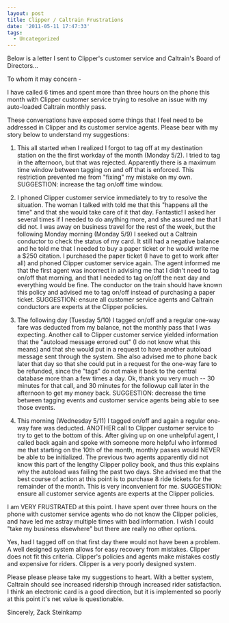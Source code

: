 ```yaml
---
layout: post
title: Clipper / Caltrain Frustrations
date: '2011-05-11 17:47:33'
tags:
  - Uncategorized
---
```


Below is a letter I sent to Clipper's customer service and Caltrain's Board of Directors...

To whom it may concern -

I have called 6 times and spent more than three hours on the phone
this month with Clipper customer service trying to resolve an issue
with my auto-loaded Caltrain monthly pass.

These conversations have exposed some things that I feel need to be
addressed in Clipper and its customer service agents. Please bear
with my story below to understand my suggestions:

1. This all started when I realized I forgot to tag off at my
   destination station on the the first workday of the month (Monday
   5/2). I tried to tag in the afternoon, but that was rejected.
   Apparently there is a maximum time window between tagging on and off
   that is enforced. This restriction prevented me from "fixing" my
   mistake on my own.
   SUGGESTION: increase the tag on/off time window.

2. I phoned Clipper customer service immediately to try to resolve the
   situation. The woman I talked with told me that this "happens all the
   time" and that she would take care of it that day. Fantastic! I
   asked her several times if I needed to do anything more, and she
   assured me that I did not. I was away on business travel for the rest
   of the week, but the following Monday morning (Monday 5/9) I seeked
   out a Caltrain conductor to check the status of my card. It still had
   a negative balance and he told me that I needed to buy a paper ticket
   or he would write me a $250 citation. I purchased the paper ticket (I
   have to get to work after all) and phoned Clipper customer service
   again. The agent informed me that the first agent was incorrect in
   advising me that I didn't need to tag on/off that morning, and that I
   needed to tag on/off the next day and everything would be fine. The
   conductor on the train should have known this policy and advised me to
   tag on/off instead of purchasing a paper ticket.
   SUGGESTION: ensure all customer service agents and Caltrain conductors
   are experts at the Clipper policies.

3. The following day (Tuesday 5/10) I tagged on/off and a regular
   one-way fare was deducted from my balance, not the monthly pass that I
   was expecting. Another call to Clipper customer service yielded
   information that the "autoload message errored out" (I do not know
   what this means) and that she would put in a request to have another
   autoload message sent through the system. She also advised me to
   phone back later that day so that she could put in a request for the
   one-way fare to be refunded, since the "tags" do not make it back to
   the central database more than a few times a day. Ok, thank you very
   much -- 30 minutes for that call, and 30 minutes for the followup call
   later in the afternoon to get my money back.
   SUGGESTION: decrease the time between tagging events and customer
   service agents being able to see those events.

4. This morning (Wednesday 5/11) I tagged on/off and again a regular
   one-way fare was deducted. ANOTHER call to Clipper customer service
   to try to get to the bottom of this. After giving up on one unhelpful
   agent, I called back again and spoke with someone more helpful who
   informed me that starting on the 10th of the month, monthly passes
   would NEVER be able to be initialized. The previous two agents
   apparently did not know this part of the lengthy Clipper policy book,
   and thus this explains why the autoload was failing the past two days.
   She advised me that the best course of action at this point is to
   purchase 8 ride tickets for the remainder of the month. This is very
   inconvenient for me.
   SUGGESTION: ensure all customer service agents are experts at the
   Clipper policies.

I am VERY FRUSTRATED at this point. I have spent over three hours on
the phone with customer service agents who do not know the Clipper
policies, and have led me astray multiple times with bad information.
I wish I could "take my business elsewhere" but there are really no
other options.

Yes, had I tagged off on that first day there would not have been a
problem. A well designed system allows for easy recovery from
mistakes. Clipper does not fit this criteria. Clipper's policies and
agents make mistakes costly and expensive for riders. Clipper is a
very poorly designed system.

Please please please take my suggestions to heart. With a better
system, Caltrain should see increased ridership through increased
rider satisfaction. I think an electronic card is a good direction,
but it is implemented so poorly at this point it's net value is
questionable.

Sincerely,
Zack Steinkamp
